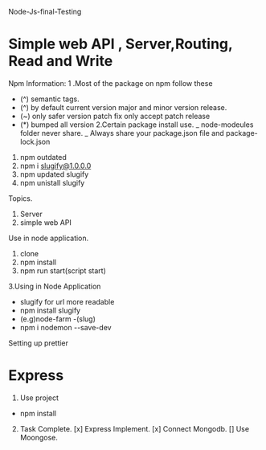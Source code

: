  Node-Js-final-Testing
# Simple web API , Server,Routing, Read and Write 

Npm Information:
1 .Most of the package on npm follow these 
   - (^) semantic tags.
   - (^) by default current version major and minor version release.
   - (~) only safer version patch fix only accept patch release
   - (*) bumped all version
2.Certain package install use.
_ node-modeules folder never share.
_ Always share your package.json file and package-lock.json

1. npm outdated
2. npm i slugify@1.0.0.0
3. npm updated slugify
4. npm unistall slugify

Topics.
1. Server
2. simple web API

Use in node application.
1. clone
2. npm install
3. npm run start(script start)

3.Using in Node Application
  - slugify for url more readable
  - npm install slugify
  - (e.g)node-farm  -(slug)
   - npm i nodemon --save-dev


Setting up prettier

# Express
1. Use project
  - npm install

2. Task Complete.
[x] Express Implement.
[x] Connect Mongodb.
[]  Use Moongose.